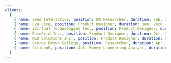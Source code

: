 ```yaml
---
clients:
  [
    { name: Seed Interactive, position: UX Researcher, duration: Feb. 2020 - May 2020, type: Contract, time: Part-time, location: Toronto, url: https://seedinteractive.co/, logo },
    { name: Cya Live, position: Product Designer, duration: Jan. 2020 - Feb. 2020, type: Internship, time: Part-time, location: Toronto, url: https://www.cya.live/, logo },
    { name: iVirtual Technologies Inc., position: Product Designer, duration: Jul. 2019 - Oct. 2019, type: Contract, time: Part-time, location: Toronto, url: https://ivirtual.com/, logo },
    { name: RainGrid Inc., position: Product Designer, duration: Oct. 2018 - May. 2019, type: Contract, time: Part-time, location: Toronto, url: https://www.raingrid.com/, logo },
    { name: MLD Solutions Inc., position: Product Designer, duration: Apr. 2018 - Oct. 2018, type: Contract, time: Part-time, location: Toronto, url: https://www.mldsolutions.com/, logo },
    { name: George Brown College, position: Researcher, duration: Apr. 2018 - May 2020, type: Contract, time: Part-time, location: Toronto, url: https://www.gbcresearch.ca/, logo },
    { name: Citibank, position: Anti Money Laundering Analyst, duration: Dec. 2015 - Dec. 2016, type: Permanent, time: Full-Time, location: Istanbul, url: https://www.mldsolutions.com/, logo },
  ]
---
```

